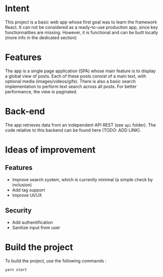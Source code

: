# Intent

This project is a basic web app whose first goal was to learn the framework React. It can not be considered as a ready-to-use production app, since key functionnalities are missing. However, it is functional and can be built locally (more info in the dedicated section)

# Features

The app is a single page application (SPA) whose main feature is to display a global view of posts. Each of these posts consist of a main text, with optional media (images/videos/gifs). There is also a basic search implementation to perform text search across all posts. For better performance, the view is paginated.

# Back-end

The app retrieves data from an independent API REST (see `api` folder). The code relative to this backend can be found here (TODO: ADD LINK).

# Ideas of improvement

## Features
- Improve search system, which is currently minimal (a simple check by inclusion)
- Add tag support
- Improve UI/UX

## Security

- Add authentification
- Sanitize input from user


# Build the project

To build the project, use the following commands :

`yarn start`
